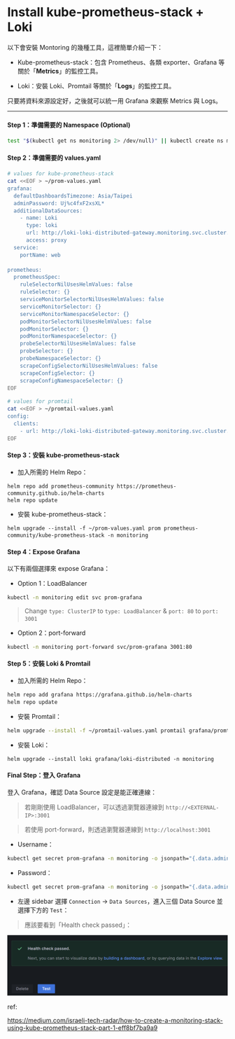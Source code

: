 # Install kube-prometheus-stack + Loki

以下會安裝 Montoring 的幾種工具，這裡簡單介紹一下：

* Kube-prometheus-stack：包含 Prometheus、各類 exporter、Grafana 等關於「**Metrics**」的監控工具。

* Loki：安裝 Loki、Promtail 等關於「**Logs**」的監控工具。

只要將資料來源設定好，之後就可以統一用 Grafana 來觀察 Metrics 與 Logs。

---

#### Step 1：準備需要的 Namespace (Optional)

```bash
test "$(kubectl get ns monitoring 2> /dev/null)" || kubectl create ns monitoring
```

#### Step 2：準備需要的 values.yaml

```bash
# values for kube-prometheus-stack
cat <<EOF > ~/prom-values.yaml
grafana:
  defaultDashboardsTimezone: Asia/Taipei
  adminPassword: Uj%c4fxF2xsXL*
  additionalDataSources:
    - name: Loki
      type: loki
      url: http://loki-loki-distributed-gateway.monitoring.svc.cluster.local
      access: proxy
  service:
    portName: web

prometheus:
  prometheusSpec:
    ruleSelectorNilUsesHelmValues: false
    ruleSelector: {}
    serviceMonitorSelectorNilUsesHelmValues: false
    serviceMonitorSelector: {}
    serviceMonitorNamespaceSelector: {}
    podMonitorSelectorNilUsesHelmValues: false
    podMonitorSelector: {}
    podMonitorNamespaceSelector: {}
    probeSelectorNilUsesHelmValues: false
    probeSelector: {}
    probeNamespaceSelector: {}
    scrapeConfigSelectorNilUsesHelmValues: false
    scrapeConfigSelector: {}
    scrapeConfigNamespaceSelector: {}
EOF
```

```bash
# values for promtail
cat <<EOF > ~/promtail-values.yaml
config:
  clients:
    - url: http://loki-loki-distributed-gateway.monitoring.svc.cluster.local/loki/api/v1/push
EOF
```


#### Step 3：安裝 kube-prometheus-stack


* 加入所需的 Helm Repo：

```
helm repo add prometheus-community https://prometheus-community.github.io/helm-charts
helm repo update
```


* 安裝 kube-prometheus-stack：

```
helm upgrade --install -f ~/prom-values.yaml prom prometheus-community/kube-prometheus-stack -n monitoring
```

#### Step 4：Expose Grafana

以下有兩個選擇來 expose Grafana：

* Option 1：LoadBalancer
```bash
kubectl -n monitoring edit svc prom-grafana
```
> Change `type: ClusterIP` to `type: LoadBalancer` & `port: 80` to `port: 3001`


* Option 2：port-forward

```bash
kubectl -n monitoring port-forward svc/prom-grafana 3001:80
```

#### Step 5：安裝 Loki & Promtail

* 加入所需的 Helm Repo：

```bash
helm repo add grafana https://grafana.github.io/helm-charts
helm repo update
```

* 安裝 Promtail：

```bash
helm upgrade --install -f ~/promtail-values.yaml promtail grafana/promtail -n monitoring
```

* 安裝 Loki：
```
helm upgrade --install loki grafana/loki-distributed -n monitoring
```

#### Final Step：登入 Grafana

登入 Grafana，確認 Data Source 設定是能正確連線：

> 若剛剛使用 LoadBalancer，可以透過瀏覽器連線到 `http://<EXTERNAL-IP>:3001`

> 若使用 port-forward，則透過瀏覽器連線到 `http://localhost:3001`

* Username：

```bash
kubectl get secret prom-grafana -n monitoring -o jsonpath="{.data.admin-user}" | base64 --decode ; echo
```

* Password：

```bash
kubectl get secret prom-grafana -n monitoring -o jsonpath="{.data.admin-password}" | base64 --decode ; echo
```


* 左邊 sidebar 選擇 `Connection` -> `Data Sources`，進入三個 Data Source 並選擇下方的 `Test`：

> 應該要看到「Health check passed」：

![alt text](image-3.png)



ref:

https://medium.com/israeli-tech-radar/how-to-create-a-monitoring-stack-using-kube-prometheus-stack-part-1-eff8bf7ba9a9